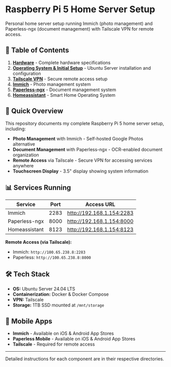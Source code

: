 # Raspberry Pi 5 Home Server Setup

Personal home server setup running Immich (photo management) and Paperless-ngx (document management) with Tailscale VPN for remote access.

## 📑 Table of Contents

1. **[Hardware](./hardware/)** - Complete hardware specifications
2. **[Operating System & Initial Setup](./os-setup/)** - Ubuntu Server installation and configuration
3. **[Tailscale VPN](./tailscale/)** - Secure remote access setup
4. **[Immich](./immich/)** - Photo management system
5. **[Paperless-ngx](./paperless/)** - Document management system
6. **[Homeassistant](./homeassistant/)** - Smart Home Operating System

## 🚀 Quick Overview

This repository documents my complete Raspberry Pi 5 home server setup, including:

- **Photo Management** with Immich - Self-hosted Google Photos alternative
- **Document Management** with Paperless-ngx - OCR-enabled document organization
- **Remote Access** via Tailscale - Secure VPN for accessing services anywhere
- **Touchscreen Display** - 3.5" display showing system information

## 📊 Services Running

| Service | Port | Access URL |
|---------|------|------------|
| Immich | 2283 | http://192.168.1.154:2283 |
| Paperless-ngx | 8000 | http://192.168.1.154:8000 |
| Homeassistant | 8123 | http://192.168.1.154:8123 |

**Remote Access (via Tailscale):**
- Immich: `http://100.65.238.8:2283`
- Paperless: `http://100.65.238.8:8000`

## 🛠️ Tech Stack

- **OS:** Ubuntu Server 24.04 LTS
- **Containerization:** Docker & Docker Compose
- **VPN:** Tailscale
- **Storage:** 1TB SSD mounted at `/mnt/storage`

## 📱 Mobile Apps

- **Immich** - Available on iOS & Android App Stores
- **Paperless Mobile** - Available on iOS & Android App Stores
- **Tailscale** - Required for remote access

---

Detailed instructions for each component are in their respective directories.
